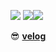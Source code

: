 <p><img src="https://img.shields.io/badge/React.js-73c4f3?style=flat-square&logo=react&logoColor=white&"/> <img src="https://img.shields.io/badge/TypeScript-4376c1?style=flat-square&logo=TypeScript&logoColor=white"/><img src="https://img.shields.io/badge/Next.js-black?style=flat-square&logo=next.js&logoColor=white"/></p>

😎 **[velog](https://velog.io/@tlsgmltjd)**


<!--
**tlsgmltjd/tlsgmltjd** is a ✨ _special_ ✨ repository because its `README.md` (this file) appears on your GitHub profile.

Here are some ideas to get you started:

- 🔭 I’m currently working on ...
- 🌱 I’m currently learning ...
- 👯 I’m looking to collaborate on ...
- 🤔 I’m looking for help with ...
- 💬 Ask me about ...
- 📫 How to reach me: ...
- 😄 Pronouns: ...
- ⚡ Fun fact: ...
-->

